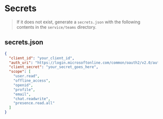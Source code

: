# Secrets
> If it does not exist, generate a `secrets.json` with the following contents in the `service/teams` directory.
## secrets.json
```json
{
  "client_id": "your_client_id",
  "auth_uri": "https://login.microsoftonline.com/common/oauth2/v2.0/authorize?client_id={{client_id}}&response_type=code&redirect_uri=https://teams.microsoft.com/go&response_mode=query&scope={{scope}}&state=d0a98567-5920-48a4-98d6-154eb6a3da3d",
  "client_secret": "your_secret_goes_here",
  "scope": [
    "user.read",
    "offline_access",
    "openid",
    "profile",
    "email",
    "chat.readwrite",
    "presence.read.all"
  ]
}

```